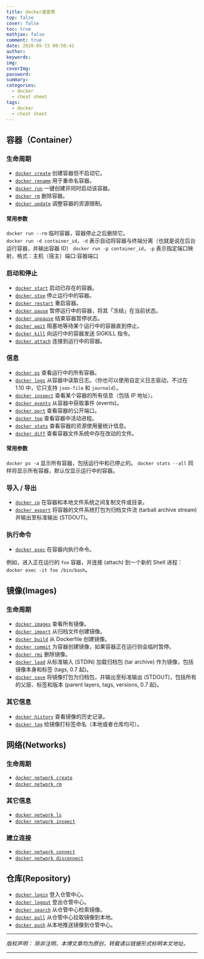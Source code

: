 ```yaml
---
title: docker速查表
top: false
cover: false
toc: true
mathjax: false
comment: true
date: 2020-05-15 00:50:41
author:
keywords:
img:
coverImg:
password:
summary:
categories:
  - docker
  - cheat sheet
tags:
  - docker
  - cheat sheet
---
```


## 容器（Container）

### 生命周期

- [`docker create`](https://docs.docker.com/engine/reference/commandline/create) 创建容器但不启动它。
- [`docker rename`](https://docs.docker.com/engine/reference/commandline/rename/) 用于重命名容器。
- [`docker run`](https://docs.docker.com/engine/reference/commandline/run) 一键创建并同时启动该容器。
- [`docker rm`](https://docs.docker.com/engine/reference/commandline/rm) 删除容器。
- [`docker update`](https://docs.docker.com/engine/reference/commandline/update/) 调整容器的资源限制。

#### 常用参数

`docker run --rm` 临时容器，容器停止之后删除它。  
`docker run -d container_id`，`-d` 表示自动将容器与终端分离（也就是说在后台运行容器，并输出容器 ID）
`docker run -p container_id`，`-p` 表示指定端口映射，格式：主机（宿主）端口:容器端口

### 启动和停止

- [`docker start`](https://docs.docker.com/engine/reference/commandline/start) 启动已存在的容器。
- [`docker stop`](https://docs.docker.com/engine/reference/commandline/stop) 停止运行中的容器。
- [`docker restart`](https://docs.docker.com/engine/reference/commandline/restart) 重启容器。
- [`docker pause`](https://docs.docker.com/engine/reference/commandline/pause/) 暂停运行中的容器，将其「冻结」在当前状态。
- [`docker unpause`](https://docs.docker.com/engine/reference/commandline/unpause/) 结束容器暂停状态。
- [`docker wait`](https://docs.docker.com/engine/reference/commandline/wait) 阻塞地等待某个运行中的容器直到停止。
- [`docker kill`](https://docs.docker.com/engine/reference/commandline/kill) 向运行中的容器发送 SIGKILL 指令。
- [`docker attach`](https://docs.docker.com/engine/reference/commandline/attach) 连接到运行中的容器。

### 信息

- [`docker ps`](https://docs.docker.com/engine/reference/commandline/ps) 查看运行中的所有容器。
- [`docker logs`](https://docs.docker.com/engine/reference/commandline/logs) 从容器中读取日志。（你也可以使用自定义日志驱动，不过在 1.10 中，它只支持 `json-file` 和 `journald`）。
- [`docker inspect`](https://docs.docker.com/engine/reference/commandline/inspect) 查看某个容器的所有信息（包括 IP 地址）。
- [`docker events`](https://docs.docker.com/engine/reference/commandline/events) 从容器中获取事件 (events)。
- [`docker port`](https://docs.docker.com/engine/reference/commandline/port) 查看容器的公开端口。
- [`docker top`](https://docs.docker.com/engine/reference/commandline/top) 查看容器中活动进程。
- [`docker stats`](https://docs.docker.com/engine/reference/commandline/stats) 查看容器的资源使用量统计信息。
- [`docker diff`](https://docs.docker.com/engine/reference/commandline/diff) 查看容器文件系统中存在改动的文件。

#### 常用参数

`docker ps -a` 显示所有容器，包括运行中和已停止的。
`docker stats --all` 同样将显示所有容器，默认仅显示运行中的容器。

### 导入 / 导出

- [`docker cp`](https://docs.docker.com/engine/reference/commandline/cp) 在容器和本地文件系统之间复制文件或目录。
- [`docker export`](https://docs.docker.com/engine/reference/commandline/export) 将容器的文件系统打包为归档文件流 (tarball archive stream) 并输出至标准输出 (STDOUT)。

### 执行命令

- [`docker exec`](https://docs.docker.com/engine/reference/commandline/exec) 在容器内执行命令。

例如，进入正在运行的 `foo` 容器，并连接 (attach) 到一个新的 Shell 进程：`docker exec -it foo /bin/bash`。

## 镜像(Images)

### 生命周期

- [`docker images`](https://docs.docker.com/engine/reference/commandline/images) 查看所有镜像。
- [`docker import`](https://docs.docker.com/engine/reference/commandline/import) 从归档文件创建镜像。
- [`docker build`](https://docs.docker.com/engine/reference/commandline/build) 从 Dockerfile 创建镜像。
- [`docker commit`](https://docs.docker.com/engine/reference/commandline/commit) 为容器创建镜像，如果容器正在运行则会临时暂停。
- [`docker rmi`](https://docs.docker.com/engine/reference/commandline/rmi) 删除镜像。
- [`docker load`](https://docs.docker.com/engine/reference/commandline/load) 从标准输入 (STDIN) 加载归档包 (tar archive) 作为镜像，包括镜像本身和标签 (tags, 0.7 起)。
- [`docker save`](https://docs.docker.com/engine/reference/commandline/save) 将镜像打包为归档包，并输出至标准输出 (STDOUT)，包括所有的父层、标签和版本 (parent layers, tags, versions, 0.7 起)。

### 其它信息

- [`docker history`](https://docs.docker.com/engine/reference/commandline/history) 查看镜像的历史记录。
- [`docker tag`](https://docs.docker.com/engine/reference/commandline/tag) 给镜像打标签命名（本地或者仓库均可）。

## 网络(Networks)

### 生命周期

- [`docker network create`](https://docs.docker.com/engine/reference/commandline/network_create/)
- [`docker network rm`](https://docs.docker.com/engine/reference/commandline/network_rm/)

### 其它信息

- [`docker network ls`](https://docs.docker.com/engine/reference/commandline/network_ls/)
- [`docker network inspect`](https://docs.docker.com/engine/reference/commandline/network_inspect/)

### 建立连接

- [`docker network connect`](https://docs.docker.com/engine/reference/commandline/network_connect/)
- [`docker network disconnect`](https://docs.docker.com/engine/reference/commandline/network_disconnect/)

## 仓库(Repository)

- [`docker login`](https://docs.docker.com/engine/reference/commandline/login) 登入仓管中心。
- [`docker logout`](https://docs.docker.com/engine/reference/commandline/logout) 登出仓管中心。
- [`docker search`](https://docs.docker.com/engine/reference/commandline/search) 从仓管中心检索镜像。
- [`docker pull`](https://docs.docker.com/engine/reference/commandline/pull) 从仓管中心拉取镜像到本地。
- [`docker push`](https://docs.docker.com/engine/reference/commandline/push) 从本地推送镜像到仓管中心。

---

_版权声明：_
_除非注明，本博文章均为原创，转载请以链接形式标明本文地址。_

---

